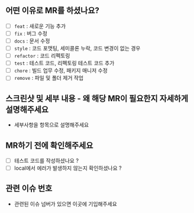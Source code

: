 ## 어떤 이유로 MR를 하셨나요?
- [ ] `feat` : 새로운 기능 추가
- [ ] `fix` : 버그 수정
- [ ] `docs` : 문서 수정
- [ ] `style` : 코드 포맷팅, 세미콜론 누락, 코드 변경이 없는 경우
- [ ] `refactor` : 코드 리펙토링
- [ ] `test` : 테스트 코드, 리펙토링 테스트 코드 추가
- [ ] `chore` : 빌드 업무 수정, 패키지 매니저 수정
- [ ] `remove` : 파일 및 폴더 제거 작업

## 스크린샷 및 세부 내용 - 왜 해당 MR이 필요한지 자세하게 설명해주세요
- 세부사항을 항목으로 설명해주세요

## MR하기 전에 확인해주세요
- [ ] 테스트 코드를 작성하셨나요 ?
- [ ] local에서 에러가 발생하지 않는지 확인하셨나요 ?

## 관련 이슈 번호
- 관련된 이슈 넘버가 있으면 이곳에 기입해주세요
